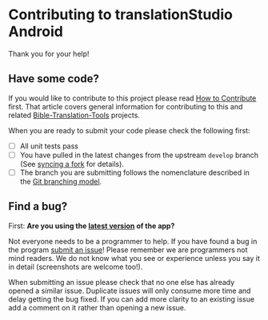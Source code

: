 # Contributing to translationStudio Android
Thank you for your help!

## Have some code?
If you would like to contribute to this project please read [How to Contribute](How-to-Contribute.md) first. That article covers general information for contributing to this and related [Bible-Translation-Tools](https://BibleTranslationTools.org/) projects.

When you are ready to submit your code please check the following first:
- [ ] All unit tests pass
- [ ] You have pulled in the latest changes from the upstream `develop` branch (See [syncing a fork](https://help.github.com/articles/syncing-a-fork/) for details).
- [ ] The branch you are submitting follows the nomenclature described in the [Git branching model](http://nvie.com/posts/a-successful-git-branching-model/).

## Find a bug?
First: **Are you using the [latest version](https://github.com/Bible-Translation-Tools/BTT-Writer-Android/releases/latest) of the app?**

Not everyone needs to be a programmer to help. If you have found a bug in the program [submit an issue](https://github.com/Bible-Translation-Tools/BTT-Writer-Android/issues/new)! Please remember we are programmers not mind readers. We do not know what you see or experience unless you say it in detail (screenshots are welcome too!).

When submitting an issue please check that no one else has already opened a similar issue. Duplicate issues will only consume more time and delay getting the bug fixed. If you can add more clarity to an existing issue add a comment on it rather than opening a new issue.
